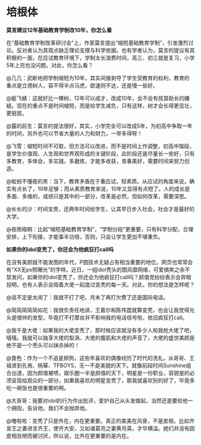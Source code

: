# 培根体

**莫言建议12年基础教育学制改10年，你怎么看**

在“基础教育学制改革研讨会”上，作家莫言提出“缩短基础教育学制”，引发激烈讨论。反对者认为其观点缺乏理论支撑与科学依据。也有学者认为，莫言的提议有其积极的一面，在应试教育环境下，学制太长浪费时间，高三、初三就是复习，小学5年上完也没问题。对此，你怎么看？ 

@几几：武断地把学制缩短为10年，其实间接剥夺了学生受教育的权利，教育的重点是立德树人，容不得半点马虎，欲速则不达，还是慢一些好。 

@蜓飞蜻：这就好比一棵树，12年可以成才，改成10年，会不会有拔苗助长的嫌疑。现在的重点不是时间缩短，而是给学生减负，只有这样，树才会长得更茁壮，更挺拔。 

@露的前生：莫言的提法很好，其实，小学完全可以改成5年，为初高中争取一年的时间，另外也可以节省大量的人力和财力，一举多得呀！ 

@飞雪：缩短时间不可取，但方法可以改进，而不是时间上作调整，初高中階段，是学生价值观、人生观和世界观形成的关键阶段，此阶段还是尽量长一些好，只有多教育，多体会，多实践，多磨炼，才能多收获，青春美好，需要时间来努力创造。 

@蚯蚓不懂夜的黑：当下，教育矛盾在于重应试，轻素质。从应试的角度来说，确实有点长了，10年足够；而从素质教育来说，10年又显得有点短了。人的成长是多面、多维的，成绩只是其中的一部分，改革是必然，但如何改革，需要深思。 

@长长的沙：时间宝贵，还两年时间给学生，让其早日步入社会，社会才是最好的大学。 

@夜雨梧桐：比起“缩短基础教育学制”，“学制分段”更重要，只有科学分配，合理安排，上下衔接，才能事半功倍，否则，只会让学生更加不堪重负。 

**如果你的idol变秃了，你还会为他疯狂打call吗**

在没有美颜就不能发图的年代，P图技术无疑占有相当重要的地位，网页也常常会有“XX无ps照曝光”的字样。近日，一组idol秃头的图风靡网络，可爱搞笑之余不禁发问，如果你的idol变秃了，你还会为他疯狂打call吗？颜值党纷纷表示会弃暗投明，也有人表示会陪着大佬一起度过变秃的每一天。对此，你的想法是怎样呢？ 

@说不定是太闲了：我就不打了吧，月末了再打欠费了还是国际电话。 

@简简简简简如花：我很负责任地讲，王嘉尔和陈伟霆就算变秃，也会让我觉得光头是很帅的发型，毕竟打不打摩丝并不影响我的电话信号啦，依旧疯狂打call。 

@我千是大佬：如果我的大佬变秃了，那时候应该就没有多少人和我抢大佬了吧，嘻嘻。我就可以独享大佬的梨涡、大佬的腹肌和大佬的声音了，大佬的盛世美颜是绝不是一个秃头可以抹杀掉的！ 

@食色：作为一个不追星颜狗，这些年喜欢的偶像经历了时代的洗礼，从哥哥、王祖贤到孔侑、杨幂、TFBOYS，无一不是美貌的天下。就像前段时间Sunshine组合出道，因为颜值被喷，娱乐圈一半是颜值的天下，明星是一份职业，容貌是的必须呈现给观众的一部分，如果我喜欢的明星变秃了，那我就喜欢别的好了，毕竟多吃一碗饭也是很重要的啊。 

@大哥哥：我要对idol的行为作出批评，爱护自己从头发做起，当然还是要给他一个拥抱，告诉他，我们不会抛弃他。 

@噜啦啦：变秃了只是外在，内在更重要。真正的美美在风骨，不是皮相，比如齐宣王之妻进言齐王，使齐大安，又如诸葛亮之妻黄月英，才华横溢。她们并没有因皮相丑陋而被讨厌，所以说，比外在更重要的是内在。